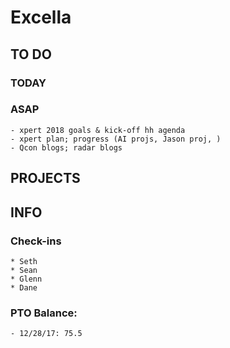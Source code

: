 # Excella

## TO DO

### TODAY

### ASAP

    - xpert 2018 goals & kick-off hh agenda
    - xpert plan; progress (AI projs, Jason proj, )
    - Qcon blogs; radar blogs

## PROJECTS

## INFO

### Check-ins

    * Seth
    * Sean
    * Glenn
    * Dane

### PTO Balance:

    - 12/28/17: 75.5
